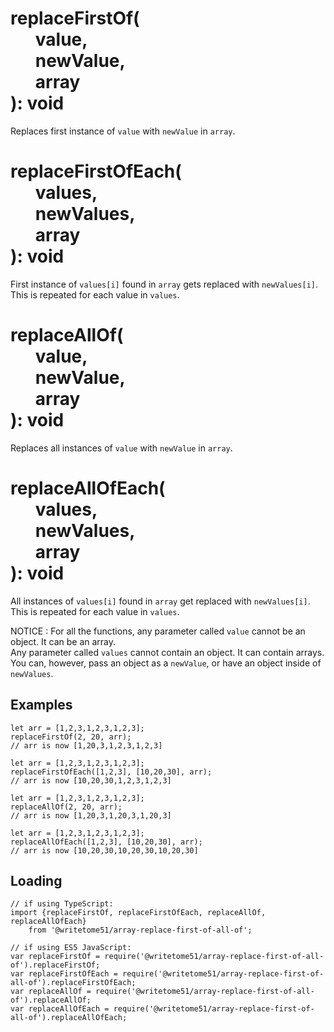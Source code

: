 # replaceFirstOf(<br>&nbsp;&nbsp;&nbsp;&nbsp;&nbsp;&nbsp;value,<br>&nbsp;&nbsp;&nbsp;&nbsp;&nbsp;&nbsp;newValue,<br>&nbsp;&nbsp;&nbsp;&nbsp;&nbsp;&nbsp;array<br>): void

Replaces first instance of `value` with `newValue` in `array`.
  
# replaceFirstOfEach(<br>&nbsp;&nbsp;&nbsp;&nbsp;&nbsp;&nbsp;values,<br>&nbsp;&nbsp;&nbsp;&nbsp;&nbsp;&nbsp;newValues,<br>&nbsp;&nbsp;&nbsp;&nbsp;&nbsp;&nbsp;array<br>): void

First instance of `values[i]` found in `array` gets replaced with `newValues[i]`.  
This is repeated for each value in `values`.

# replaceAllOf(<br>&nbsp;&nbsp;&nbsp;&nbsp;&nbsp;&nbsp;value,<br>&nbsp;&nbsp;&nbsp;&nbsp;&nbsp;&nbsp;newValue,<br>&nbsp;&nbsp;&nbsp;&nbsp;&nbsp;&nbsp;array<br>): void

Replaces all instances of `value` with `newValue` in `array`.

# replaceAllOfEach(<br>&nbsp;&nbsp;&nbsp;&nbsp;&nbsp;&nbsp;values,<br>&nbsp;&nbsp;&nbsp;&nbsp;&nbsp;&nbsp;newValues,<br>&nbsp;&nbsp;&nbsp;&nbsp;&nbsp;&nbsp;array<br>): void

All instances of `values[i]` found in `array` get replaced with `newValues[i]`.   
This is repeated for each value in `values`.

NOTICE :  For all the functions, any parameter called `value` cannot be an  
object.  It can be an array.  
Any parameter called `values` cannot contain an object.  It can contain arrays.  
You can, however, pass an object as a `newValue`, or have an object inside of  
`newValues`.


## Examples
```
let arr = [1,2,3,1,2,3,1,2,3];  
replaceFirstOf(2, 20, arr);  
// arr is now [1,20,3,1,2,3,1,2,3]

let arr = [1,2,3,1,2,3,1,2,3];  
replaceFirstOfEach([1,2,3], [10,20,30], arr);  
// arr is now [10,20,30,1,2,3,1,2,3]

let arr = [1,2,3,1,2,3,1,2,3];  
replaceAllOf(2, 20, arr);  
// arr is now [1,20,3,1,20,3,1,20,3]

let arr = [1,2,3,1,2,3,1,2,3];  
replaceAllOfEach([1,2,3], [10,20,30], arr);  
// arr is now [10,20,30,10,20,30,10,20,30]
```

## Loading
```
// if using TypeScript:
import {replaceFirstOf, replaceFirstOfEach, replaceAllOf, replaceAllOfEach}   
	from '@writetome51/array-replace-first-of-all-of';

// if using ES5 JavaScript:
var replaceFirstOf = require('@writetome51/array-replace-first-of-all-of').replaceFirstOf;
var replaceFirstOfEach = require('@writetome51/array-replace-first-of-all-of').replaceFirstOfEach;
var replaceAllOf = require('@writetome51/array-replace-first-of-all-of').replaceAllOf;
var replaceAllOfEach = require('@writetome51/array-replace-first-of-all-of').replaceAllOfEach;
```
